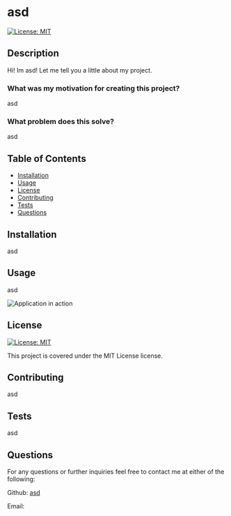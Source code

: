 
  # asd

  [![License: MIT](https://img.shields.io/badge/License-MIT-yellow.svg)](https://opensource.org/licenses/MIT)

  ## Description

  Hi! Im asd! Let me tell you a little about my project.

  ### What was my motivation for creating this project?
  
  asd

  ### What problem does this solve?

  asd

  ## Table of Contents

  - [Installation](#installation)
  - [Usage](#usage)
  - [License](#license)
  - [Contributing](#contributing)
  - [Tests](#tests)
  - [Questions](#questions)

  ## Installation

  asd

  ## Usage

  asd

  ![Application in action](asd)
  
  ## License

[![License: MIT](https://img.shields.io/badge/License-MIT-yellow.svg)](https://opensource.org/licenses/MIT)

This project is covered under the MIT License license.

  ## Contributing

  asd

  ## Tests

  asd

  ## Questions

  For any questions or further inquiries feel free to contact me at either of the following:
  
  Github: [asd](https://github.com/asd)

  Email: <asd>

  